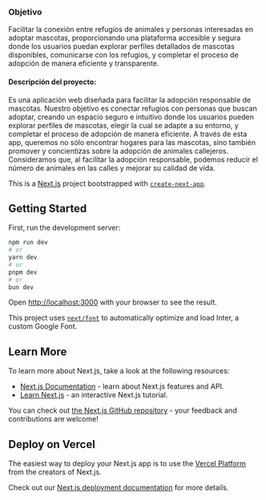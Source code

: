 

### Objetivo

Facilitar la conexión entre refugios de animales y personas interesadas en adoptar mascotas, proporcionando una plataforma accesible y segura donde los usuarios puedan explorar perfiles detallados de mascotas disponibles, comunicarse con los refugios, y completar el proceso de adopción de manera eficiente y transparente.

#### Descripción del proyecto: 
Es una aplicación web diseñada para facilitar la adopción responsable de mascotas. Nuestro objetivo es conectar refugios con personas que buscan adoptar, creando un espacio seguro e intuitivo donde los usuarios pueden explorar perfiles de mascotas, elegir la cual se adapte a su entorno, y completar el proceso de adopción de manera eficiente.
A través de esta app,  queremos no sólo encontrar hogares para las mascotas, sino también promover y concientizas sobre la adopción de animales callejeros.  Consideramos que, al facilitar la adopción responsable, podemos reducir el número de animales en las calles y mejorar su calidad de vida.



This is a [Next.js](https://nextjs.org/) project bootstrapped with [`create-next-app`](https://github.com/vercel/next.js/tree/canary/packages/create-next-app).

## Getting Started

First, run the development server:

```bash
npm run dev
# or
yarn dev
# or
pnpm dev
# or
bun dev
```

Open [http://localhost:3000](http://localhost:3000) with your browser to see the result.

This project uses [`next/font`](https://nextjs.org/docs/basic-features/font-optimization) to automatically optimize and load Inter, a custom Google Font.

## Learn More

To learn more about Next.js, take a look at the following resources:

- [Next.js Documentation](https://nextjs.org/docs) - learn about Next.js features and API.
- [Learn Next.js](https://nextjs.org/learn) - an interactive Next.js tutorial.

You can check out [the Next.js GitHub repository](https://github.com/vercel/next.js/) - your feedback and contributions are welcome!



## Deploy on Vercel

The easiest way to deploy your Next.js app is to use the [Vercel Platform](https://vercel.com/new?utm_medium=default-template&filter=next.js&utm_source=create-next-app&utm_campaign=create-next-app-readme) from the creators of Next.js.

Check out our [Next.js deployment documentation](https://nextjs.org/docs/deployment) for more details.

